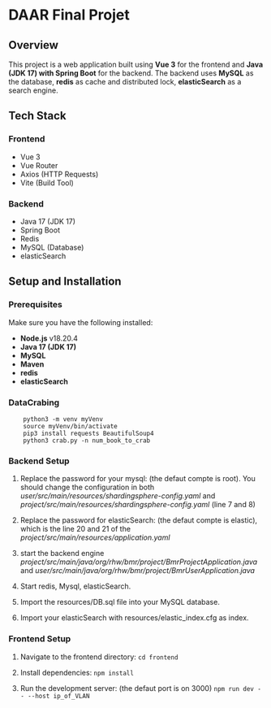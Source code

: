 # DAAR Final Projet

## Overview

This project is a web application built using **Vue 3** for the frontend and **Java (JDK 17) with Spring Boot** for the backend. The backend uses **MySQL** as the database, **redis** as cache and distributed lock, **elasticSearch** as a search engine.

## Tech Stack

### Frontend
- Vue 3
- Vue Router
- Axios (HTTP Requests)
- Vite (Build Tool)

### Backend
- Java 17 (JDK 17)
- Spring Boot
- Redis
- MySQL (Database)
- elasticSearch

## Setup and Installation

### Prerequisites
Make sure you have the following installed:
- **Node.js** v18.20.4
- **Java 17 (JDK 17)**
- **MySQL**
- **Maven**
- **redis**
- **elasticSearch**

### DataCrabing
```
    python3 -m venv myVenv
    source myVenv/bin/activate
    pip3 install requests BeautifulSoup4
    python3 crab.py -n num_book_to_crab
```

### Backend Setup
1. Replace the password for your mysql: (the defaut compte is root).
   You should change the configuration in both *user/src/main/resources/shardingsphere-config.yaml* and *project/src/main/resources/shardingsphere-config.yaml* (line 7 and 8)
   
2. Replace the password for elasticSearch: (the defaut compte is elastic), which is the line 20 and 21 of the *project/src/main/resources/application.yaml*
3. start the backend engine
   *project/src/main/java/org/rhw/bmr/project/BmrProjectApplication.java* and *user/src/main/java/org/rhw/bmr/project/BmrUserApplication.java*
4. Start redis, Mysql, elasticSearch.
5. Import the resources/DB.sql file into your MySQL database.
6. Import your elasticSearch with resources/elastic_index.cfg as index.

### Frontend Setup

1. Navigate to the frontend directory:
   ``` cd frontend ```

2. Install dependencies:
   ``` npm install ```

3. Run the development server: (the defaut port is on 3000)
   ``` npm run dev -- --host ip_of_VLAN ```

